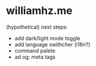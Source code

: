 # williamhz.me

(hypothetical) next steps:

- add dark/light mode toggle
- add language swithcher (i18n?)
- command palete
- ad og: meta tags
